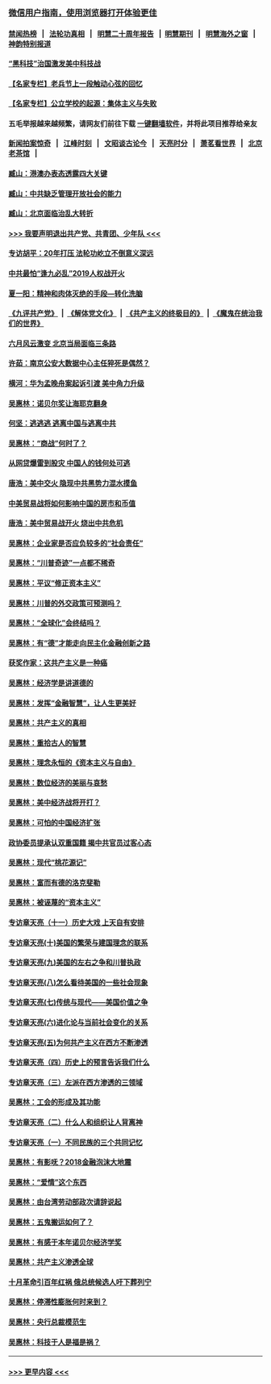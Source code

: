 ### [微信用户指南，使用浏览器打开体验更佳](https://github.com/gfw-breaker/banned-news1/blob/master/indexes/wechat-guide.md?t=0)
#### [禁闻热榜](热点新闻.md?t=0)  &nbsp;&nbsp;|&nbsp;&nbsp; [法轮功真相](https://github.com/gfw-breaker/truth/blob/master/README.md?t=0) &nbsp;&nbsp;|&nbsp;&nbsp; [明慧二十周年报告](https://github.com/gfw-breaker/mh-reports/blob/master/README.md?t=0) &nbsp;&nbsp;|&nbsp;&nbsp;[明慧期刊](https://github.com/gfw-breaker/mh-qikan) &nbsp;&nbsp;|&nbsp;&nbsp; [明慧海外之窗](https://github.com/gfw-breaker/mh-news/blob/master/README.md?t=0) &nbsp;&nbsp;|&nbsp;&nbsp; [神韵特别报道](https://github.com/gfw-breaker/mh-news/blob/master/shenyun.md?t=0)
#### [“黑科技”治国激发美中科技战](../pages/nsc423/n11638056.md?t=02061411) 
#### [【名家专栏】老兵节上一段触动心弦的回忆](../pages/nsc423/n11646016.md?t=02061411) 
#### [【名家专栏】公立学校的起源：集体主义与失败](../pages/nsc423/n11601833.md?t=02061411) 
#### 五毛举报越来越频繁，请网友们前往下载 [一键翻墙软件](https://github.com/gfw-breaker/ssr-accounts)，并将此项目推荐给亲友
#### [新闻拍案惊奇](https://github.com/gfw-breaker/banned-news1/blob/master/pages/link4.md) &nbsp;&nbsp;|&nbsp;&nbsp; [江峰时刻](https://github.com/gfw-breaker/banned-news1/blob/master/pages/link4.md) &nbsp;&nbsp;|&nbsp;&nbsp; [文昭谈古论今](https://github.com/gfw-breaker/banned-news1/blob/master/pages/link4.md) &nbsp;&nbsp;|&nbsp;&nbsp; [天亮时分](https://github.com/gfw-breaker/banned-news1/blob/master/pages/link4.md) &nbsp;&nbsp;|&nbsp;&nbsp; [萧茗看世界](https://github.com/gfw-breaker/banned-news1/blob/master/pages/link4.md) &nbsp;&nbsp;|&nbsp;&nbsp; [北京老茶馆](https://github.com/gfw-breaker/banned-news1/blob/master/pages/link4.md) &nbsp;&nbsp;|&nbsp;&nbsp; 
#### [臧山：港澳办表态透露四大关键](../pages/nsc423/n11421628.md?t=02061411) 
#### [臧山：中共缺乏管理开放社会的能力](../pages/nsc423/n11407457.md?t=02061411) 
#### [臧山：北京面临治乱大转折](../pages/nsc423/n11406895.md?t=02061411) 
#### [>>> 我要声明退出共产党、共青团、少年队 <<<](https://github.com/begood0513/goodnews/blob/master/quit/letter.md) 
#### [专访胡平：20年打压 法轮功屹立不倒意义深远](../pages/nsc423/n11398800.md?t=02061411) 
#### [中共最怕“逢九必乱”2019人权战开火](../pages/nsc423/n11385248.md?t=02061411) 
#### [夏一阳：精神和肉体灭绝的手段—转化洗脑](../pages/nsc423/n11368250.md?t=02061411) 
#### [《九评共产党》](https://github.com/begood0513/9ping.md/blob/master/README.md) &nbsp;|&nbsp; [《解体党文化》](../../../../jtdwh.md/blob/master/README.md)  &nbsp;|&nbsp; [《共产主义的终极目的》](../../../../gczydzjmd.md/blob/master/README.md) &nbsp;|&nbsp; [《魔鬼在统治我们的世界》](../../../../mgztzwmdsj.md/blob/master/README.md) 
#### [六月风云激变 北京当局面临三条路](../pages/nsc423/n11313668.md?t=02061411) 
#### [许茹：南京公安大数据中心主任猝死是偶然？](../pages/nsc423/n11064744.md?t=02061411) 
#### [横河：华为孟晚舟案起诉引渡 美中角力升级](../pages/nsc423/n11027230.md?t=02061411) 
#### [吴惠林：诺贝尔奖让海耶克翻身](../pages/nsc423/n10890049.md?t=02061411) 
#### [何坚：逃逃逃 逃离中国与逃离中共](../pages/nsc423/n10592891.md?t=02061411) 
#### [吴惠林：“商战”何时了？](../pages/nsc423/n10573558.md?t=02061411) 
#### [从网贷爆雷到股灾 中国人的钱何处可逃](../pages/nsc423/n10572800.md?t=02061411) 
#### [唐浩：美中交火 隐现中共黑势力混水摸鱼](../pages/nsc423/n10544040.md?t=02061411) 
#### [中美贸易战将如何影响中国的房市和币值](../pages/nsc423/n10543697.md?t=02061411) 
#### [唐浩：美中贸易战开火 烧出中共危机](../pages/nsc423/n10540126.md?t=02061411) 
#### [吴惠林：企业家是否应负较多的“社会责任”](../pages/nsc423/n10535022.md?t=02061411) 
#### [吴惠林：“川普奇迹”一点都不稀奇](../pages/nsc423/n10512808.md?t=02061411) 
#### [吴惠林：平议“修正资本主义”](../pages/nsc423/n10495724.md?t=02061411) 
#### [吴惠林：川普的外交政策可预测吗？](../pages/nsc423/n10462387.md?t=02061411) 
#### [吴惠林：“全球化”会终结吗？](../pages/nsc423/n10452838.md?t=02061411) 
#### [吴惠林：有“德”才能走向民主化金融创新之路](../pages/nsc423/n10432292.md?t=02061411) 
#### [获奖作家：这共产主义是一种癌](../pages/nsc423/n10431541.md?t=02061411) 
#### [吴惠林：经济学是讲道德的](../pages/nsc423/n10398014.md?t=02061411) 
#### [吴惠林：发挥“金融智慧”，让人生更美好](../pages/nsc423/n10375019.md?t=02061411) 
#### [吴惠林：共产主义的真相](../pages/nsc423/n10351394.md?t=02061411) 
#### [吴惠林：重拾古人的智慧](../pages/nsc423/n10337691.md?t=02061411) 
#### [吴惠林：理念永恒的《资本主义与自由》](../pages/nsc423/n10316274.md?t=02061411) 
#### [吴惠林：数位经济的美丽与哀愁](../pages/nsc423/n10292946.md?t=02061411) 
#### [吴惠林：美中经济战将开打？](../pages/nsc423/n10258825.md?t=02061411) 
#### [吴惠林：可怕的中国经济扩张](../pages/nsc423/n10219147.md?t=02061411) 
#### [政协委员提承认双重国籍 揭中共官员过客心态](../pages/nsc423/n10208809.md?t=02061411) 
#### [吴惠林：现代“桃花源记”](../pages/nsc423/n10185234.md?t=02061411) 
#### [吴惠林：富而有德的洛克斐勒](../pages/nsc423/n10142264.md?t=02061411) 
#### [吴惠林：被诬蔑的“资本主义”](../pages/nsc423/n10124816.md?t=02061411) 
#### [专访章天亮（十一）历史大戏 上天自有安排](../pages/nsc423/n10094905.md?t=02061411) 
#### [专访章天亮(十)美国的繁荣与建国理念的联系](../pages/nsc423/n10094899.md?t=02061411) 
#### [专访章天亮(九)美国的左右之争和川普执政](../pages/nsc423/n10094889.md?t=02061411) 
#### [专访章天亮(八)怎么看待美国的一些社会现象](../pages/nsc423/n10094857.md?t=02061411) 
#### [专访章天亮(七)传统与现代——美国价值之争](../pages/nsc423/n10093140.md?t=02061411) 
#### [专访章天亮(六)进化论与当前社会变化的关系](../pages/nsc423/n10092036.md?t=02061411) 
#### [专访章天亮(五)为何共产主义在西方不断渗透](../pages/nsc423/n10083620.md?t=02061411) 
#### [专访章天亮（四）历史上的预言告诉我们什么](../pages/nsc423/n10083606.md?t=02061411) 
#### [专访章天亮（三）左派在西方渗透的三领域](../pages/nsc423/n10081115.md?t=02061411) 
#### [吴惠林：工会的形成及其功能](../pages/nsc423/n10080633.md?t=02061411) 
#### [专访章天亮（二）什么人和组织让人背离神](../pages/nsc423/n10076637.md?t=02061411) 
#### [专访章天亮（一）不同民族的三个共同记忆](../pages/nsc423/n10074188.md?t=02061411) 
#### [吴惠林：有影呒？2018金融泡沫大地震](../pages/nsc423/n10040534.md?t=02061411) 
#### [吴惠林：“爱情”这个东西](../pages/nsc423/n10019423.md?t=02061411) 
#### [吴惠林：由台湾劳动部政次请辞说起](../pages/nsc423/n9979679.md?t=02061411) 
#### [吴惠林：五鬼搬运如何了？](../pages/nsc423/n9925338.md?t=02061411) 
#### [吴惠林：有感于本年诺贝尔经济学奖](../pages/nsc423/n9871883.md?t=02061411) 
#### [吴惠林：共产主义渗透全球](../pages/nsc423/n9812748.md?t=02061411) 
#### [十月革命引百年红祸 俄总统候选人吁下葬列宁](../pages/nsc423/n9810182.md?t=02061411) 
#### [吴惠林：停滞性膨胀何时来到？](../pages/nsc423/n9764136.md?t=02061411) 
#### [吴惠林：央行总裁模范生](../pages/nsc423/n9728134.md?t=02061411) 
#### [吴惠林：科技于人是福是祸？](../pages/nsc423/n9672982.md?t=02061411) 

----
#### [ >>> 更早内容 <<< ](../indexes/nsc423-earlier.md)
